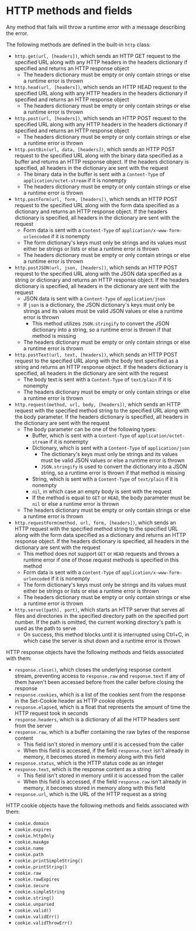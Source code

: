 # HTTP methods and fields

Any method that fails will throw a runtime error with a message describing the error.

The following methods are defined in the built-in `http` class:
- `http.get(url, [headers])`, which sends an HTTP GET request to the specified URL along with any HTTP headers in the headers dictionary if specified and returns an HTTP response object
    - The headers dictionary must be empty or only contain strings or else a runtime error is thrown
- `http.head(url, [headers])`, which sends an HTTP HEAD request to the specified URL along with any HTTP headers in the headers dictionary if specified and returns an HTTP response object
    - The headers dictionary must be empty or only contain strings or else a runtime error is thrown
- `http.post(url, [headers])`, which sends an HTTP POST request to the specified URL along with any HTTP headers in the headers dictionary if specified and returns an HTTP response object
    - The headers dictionary must be empty or only contain strings or else a runtime error is thrown
- `http.postBin(url, data, [headers])`, which sends an HTTP POST request to the specified URL along with the binary data specified as a buffer and returns an HTTP response object. If the headers dictionary is specified, all headers in the dictionary are sent with the request
    - The binary data in the buffer is sent with a `Content-Type` of `application/octet-stream` if it is nonempty
    - The headers dictionary must be empty or only contain strings or else a runtime error is thrown
- `http.postForm(url, form, [headers])`, which sends an HTTP POST request to the specified URL along with the form data specified as a dictionary and returns an HTTP response object. If the headers dictionary is specified, all headers in the dictionary are sent with the request
    - Form data is sent with a `Content-Type` of `application/x-www-form-urlencoded` if it is nonempty
    - The form dictionary's keys must only be strings and its values must either be strings or lists or else a runtime error is thrown
    - The headers dictionary must be empty or only contain strings or else a runtime error is thrown
- `http.postJSON(url, json, [headers])`, which sends an HTTP POST request to the specified URL along with the JSON data specified as a string or dictionary and returns an HTTP response object. If the headers dictionary is specified, all headers in the dictionary are sent with the request
    - JSON data is sent with a `Content-Type` of `application/json`
    - If `json` is a dictionary, the JSON dictionary's keys must only be strings and its values must be valid JSON values or else a runtime error is thrown
        - This method utilizes `JSON.stringify` to convert the JSON dictionary into a string, so a runtime error is thrown if that method is missing
    - The headers dictionary must be empty or only contain strings or else a runtime error is thrown
- `http.postText(url, text, [headers])`, which sends an HTTP POST request to the specified URL along with the body text specified as a string and returns an HTTP response object. If the headers dictionary is specified, all headers in the dictionary are sent with the request
    - The body text is sent with a `Content-Type` of `text/plain` if it is nonempty
    - The headers dictionary must be empty or only contain strings or else a runtime error is thrown
- `http.request(method, url, body, [headers])`, which sends an HTTP request with the specified method string to the specified URL along with the body parameter. If the headers dictionary is specified, all headers in the dictionary are sent with the request
    - The body parameter can be one of the following types:
        - Buffer, which is sent with a `Content-Type` of `application/octet-stream` if it is nonempty
        - Dictionary, which is sent with a `Content-Type` of `application/json`
            - The dictionary's keys must only be strings and its values must be valid JSON values or else a runtime error is thrown
            - `JSON.stringify` is used to convert the dictionary into a JSON string, so a runtime error is thrown if that method is missing
        - String, which is sent with a `Content-Type` of `text/plain` if it is nonempty
        - `nil`, in which case an empty body is sent with the request
        - If the method is equal to `GET` or `HEAD`, the body parameter must be `nil` or else a runtime error is thrown
    - The headers dictionary must be empty or only contain strings or else a runtime error is thrown
- `http.requestForm(method, url, form, [headers])`, which sends an HTTP request with the specified method string to the specified URL along with the form data specified as a dictionary and returns an HTTP response object. If the headers dictionary is specified, all headers in the dictionary are sent with the request
    - This method does not support `GET` or `HEAD` requests and throws a runtime error if one of those request methods is specified in this method
    - Form data is sent with a `Content-Type` of `application/x-www-form-urlencoded` if it is nonempty
    - The form dictionary's keys must only be strings and its values must either be strings or lists or else a runtime error is thrown
    - The headers dictionary must be empty or only contain strings or else a runtime error is thrown
- `http.serve([path], port)`, which starts an HTTP server that serves all files and directories in the specified directory path on the specified port number. If the path is omitted, the current working directory's path is used as the path to serve
    - On success, this method blocks until it is interrupted using Ctrl+C, in which case the server is shut down and a runtime error is thrown

HTTP response objects have the following methods and fields associated with them:
- `response.close()`, which closes the underlying response content stream, preventing access to `response.raw` and `response.text` if any of them haven't been accessed before from the caller before closing the response
- `response.cookies`, which is a list of the cookies sent from the response in the Set-Cookie header as HTTP cookie objects
- `response.elapsed`, which is a float that represents the amount of time the HTTP request took in seconds
- `response.headers`, which is a dictionary of all the HTTP headers sent from the server
- `response.raw`, which is a buffer containing the raw bytes of the response content
    - This field isn't stored in memory until it is accessed from the caller
    - When this field is accessed, if the field `response.text` isn't already in memory, it becomes stored in memory along with this field
- `response.status`, which is the HTTP status code as an integer
- `response.text`, which is the response content as a string
    - This field isn't stored in memory until it is accessed from the caller
    - When this field is accessed, if the field `response.raw` isn't already in memory, it becomes stored in memory along with this field
- `response.url`, which is the URL of the HTTP request as a string

HTTP cookie objects have the following methods and fields associated with them:
- `cookie.domain`
- `cookie.expires`
- `cookie.httpOnly`
- `cookie.maxAge`
- `cookie.name`
- `cookie.path`
- `cookie.printSimpleString()`
- `cookie.printString()`
- `cookie.raw`
- `cookie.rawExpires`
- `cookie.secure`
- `cookie.simpleString`
- `cookie.string()`
- `cookie.unparsed`
- `cookie.valid()`
- `cookie.validErr()`
- `cookie.validThrowErr()`
